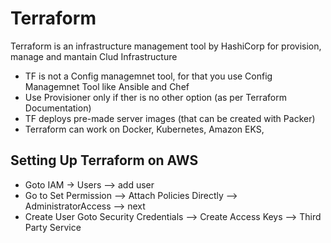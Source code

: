 # Terraform
Terraform is an infrastructure management tool by HashiCorp for provision, manage and mantain Clud Infrastructure

- TF is not a Config managemnet tool, for that you use Config Managemnet Tool like Ansible and Chef
- Use Provisioner only if ther is no other option (as per Terraform Documentation)
- TF deploys pre-made server images (that can be created with Packer)
- Terraform can work on Docker, Kubernetes, Amazon EKS, 

## Setting Up Terraform on AWS
- Goto IAM -> Users --> add user 
- Go to Set Permission -->  Attach Policies Directly --> AdministratorAccess --> next 
- Create User 
Goto Security Credentials --> Create Access Keys --> Third Party Service 